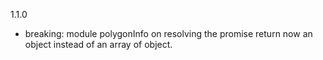 1.1.0

* breaking: module polygonInfo on resolving the promise return now an object instead of an array of object.
